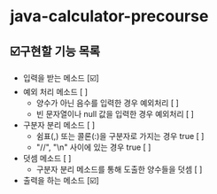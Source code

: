 # java-calculator-precourse

## ☑️구현할 기능 목록

- 입력을 받는 메소드 [☑️]
- 예외 처리 메소드 [ ]
    - 양수가 아닌 음수를 입력한 경우 예외처리 [ ]
    - 빈 문자열이나 null 값을 입력한 경우 예외처리 [ ]
- 구분자 분리 메소드 [ ]
    - 쉼표(,) 또는 콜론(:)을 구분자로 가지는 경우 true [ ]
    - "//", "\n" 사이에 있는 경우 true [ ]
- 덧셈 메소드 [ ]
    - 구분자 분리 메소드를 통해 도출한 양수들을 덧셈 [ ]
- 출력을 하는 메소드 [☑️]